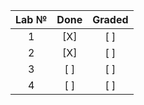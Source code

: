 | Lab № | Done | Graded |
|:-------:|:----:|:------:|
| 1      | [X]  | [ ]    |
| 2      | [X]  | [ ]    |
| 3      | [ ]  | [ ]    |
| 4      | [ ]  | [ ]    |